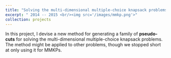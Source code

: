 ```yaml
---
title: "Solving the multi-dimensional multiple-choice knapsack problems"
excerpt: " 2014 -- 2015 <br/><img src='/images/mmkp.png'>"
collection: projects
---
```


In this project, I devise a new method for generating a family of **pseudo-cuts** for solving the multi-dimensional multiple-choice knapsack problems. 
The method might be applied to other problems, though we stopped short at only using it for MMKPs. 